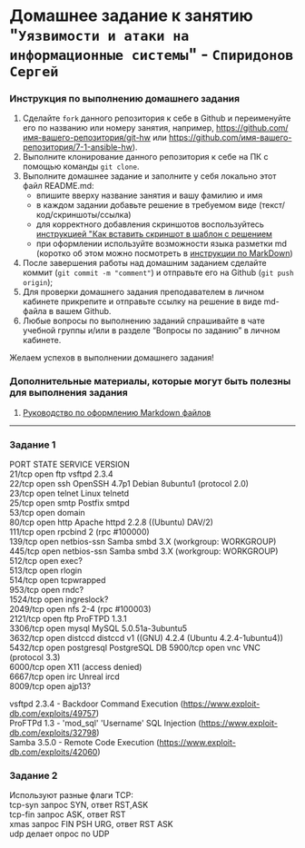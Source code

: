 # Домашнее задание к занятию "`Уязвимости и атаки на информационные системы`" - `Спиридонов Сергей`


### Инструкция по выполнению домашнего задания

   1. Сделайте `fork` данного репозитория к себе в Github и переименуйте его по названию или номеру занятия, например, https://github.com/имя-вашего-репозитория/git-hw или  https://github.com/имя-вашего-репозитория/7-1-ansible-hw).
   2. Выполните клонирование данного репозитория к себе на ПК с помощью команды `git clone`.
   3. Выполните домашнее задание и заполните у себя локально этот файл README.md:
      - впишите вверху название занятия и вашу фамилию и имя
      - в каждом задании добавьте решение в требуемом виде (текст/код/скриншоты/ссылка)
      - для корректного добавления скриншотов воспользуйтесь [инструкцией "Как вставить скриншот в шаблон с решением](https://github.com/netology-code/sys-pattern-homework/blob/main/screen-instruction.md)
      - при оформлении используйте возможности языка разметки md (коротко об этом можно посмотреть в [инструкции  по MarkDown](https://github.com/netology-code/sys-pattern-homework/blob/main/md-instruction.md))
   4. После завершения работы над домашним заданием сделайте коммит (`git commit -m "comment"`) и отправьте его на Github (`git push origin`);
   5. Для проверки домашнего задания преподавателем в личном кабинете прикрепите и отправьте ссылку на решение в виде md-файла в вашем Github.
   6. Любые вопросы по выполнению заданий спрашивайте в чате учебной группы и/или в разделе “Вопросы по заданию” в личном кабинете.
   
Желаем успехов в выполнении домашнего задания!
   
### Дополнительные материалы, которые могут быть полезны для выполнения задания

1. [Руководство по оформлению Markdown файлов](https://gist.github.com/Jekins/2bf2d0638163f1294637#Code)

---

### Задание 1
PORT     STATE SERVICE     VERSION  
21/tcp   open  ftp         vsftpd 2.3.4  
22/tcp   open  ssh         OpenSSH 4.7p1 Debian 8ubuntu1 (protocol 2.0)  
23/tcp   open  telnet      Linux telnetd  
25/tcp   open  smtp        Postfix smtpd  
53/tcp   open  domain  
80/tcp   open  http        Apache httpd 2.2.8 ((Ubuntu) DAV/2)  
111/tcp  open  rpcbind      2 (rpc #100000)  
139/tcp  open  netbios-ssn Samba smbd 3.X (workgroup: WORKGROUP)  
445/tcp  open  netbios-ssn Samba smbd 3.X (workgroup: WORKGROUP)  
512/tcp  open  exec?  
513/tcp  open  rlogin  
514/tcp  open  tcpwrapped  
953/tcp  open  rndc?  
1524/tcp open  ingreslock?  
2049/tcp open  nfs          2-4 (rpc #100003)  
2121/tcp open  ftp         ProFTPD 1.3.1  
3306/tcp open  mysql       MySQL 5.0.51a-3ubuntu5  
3632/tcp open  distccd     distccd v1 ((GNU) 4.2.4 (Ubuntu 4.2.4-1ubuntu4))  
5432/tcp open  postgresql  PostgreSQL DB 
5900/tcp open  vnc         VNC (protocol 3.3)  
6000/tcp open  X11          (access denied)  
6667/tcp open  irc         Unreal ircd  
8009/tcp open  ajp13?  

vsftpd 2.3.4 - Backdoor Command Execution (https://www.exploit-db.com/exploits/49757)  
ProFTPd 1.3 - 'mod_sql' 'Username' SQL Injection (https://www.exploit-db.com/exploits/32798)  
Samba 3.5.0 - Remote Code Execution (https://www.exploit-db.com/exploits/42060)  

### Задание 2
Используют разные флаги TCP:  
tcp-syn запрос SYN, ответ RST,ASK  
tcp-fin запрос ASK, ответ RST  
xmas запрос FIN PSH URG, ответ RST ASK  
udp делает опрос по UDP  



